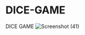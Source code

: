 # DICE-GAME
DICE GAME
![Screenshot (41)](https://github.com/SOHAMRAJENDRABHORE/DICE-GAME/assets/111198726/2bdc75a1-d239-4072-a8df-b51a3d6281fb)
